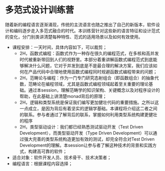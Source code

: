 # 多范式设计训练营

随着新的编程语言逐渐涌现，传统的主流语言也随之推出了自己的新版本，软件设计和编码逐步走入多范式融合的时代。本训练营针对这些新的语言特征和设计范式的变化，分门别类讲清楚每种特性、范式的适用场景以及如何有效使用。

- 课程安排：一天时间，具体内容如下，可以裁剪；
    - 2H，函数式编程：函数式作为一种存在很久的编程范式，在多核和高并发时代被重新带回到人们的视野里。本部分着重讲解函数式编程范式到底能够解决什么问题，它对于并发到底是不是最合理的解决方案，我们应该如何在产品代码中合理地使用函数式编程同时规避函数式编程带来的问题；
    - 2H，范畴论与编程：作为一门专门研究态射组合（即函数组合）的抽象代数，范畴论在编程领域，尤其是函数式编程领域起着至关重要的理论基础。通过本session，理解范畴学的知识架构、关键概念以及对程序设计的帮助，在此基础上讲清楚monad背后的原理；
    - 2H，逻辑和类型系统是保证我们编写更加健壮代码的重要措施。之所以这一点成立，是因为背后有着坚实的逻辑学基础。本课程将介绍这二者之间的联系。参与者通过了解背后的联系，掌握如何利用类型系统构建更健壮的程序
    - 2H，类型驱动设计：我们都已经熟悉测试驱动开发（Test Driven Development），而类型驱动开发（Type Driven Development）可以通过强大完善的类型系统构造更加有效的测试，却完全符合对Test Driven Development的理解。本session让参与者了解这种技术的背景和实践方式，构建高可靠的软件；
- 适合对象：软件开发人员、技术骨干、技术决策者；
- 编程语言：根据课程内容选择；